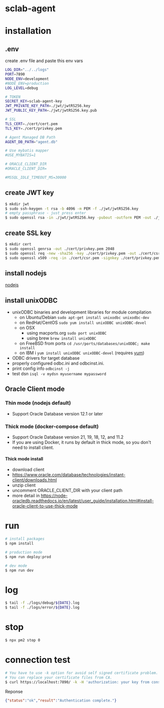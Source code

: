 # sclab-agent

# installation
## .env
create .env file and paste this env vars
~~~bash
LOG_DIR="../../logs"
PORT=7890
NODE_ENV=development
#NODE_ENV=production
LOG_LEVEL=debug

# TOKEN
SECRET_KEY=sclab-agent-key
JWT_PRIVATE_KEY_PATH=./jwt/jwtRS256.key
JWT_PUBLIC_KEY_PATH=./jwt/jwtRS256.key.pub

# SSL
TLS_CERT=./cert/cert.pem
TLS_KEY=./cert/privkey.pem

# Agent Managed DB Path
AGENT_DB_PATH="agent.db"

# Use mybatis mapper
#USE_MYBATIS=1

# ORACLE_CLIENT_DIR
#ORACLE_CLIENT_DIR=

#MSSQL_IDLE_TIMEOUT_MS=30000
~~~

## create JWT key
~~~bash
$ mkdir jwt
$ sudo ssh-keygen -t rsa -b 4096 -m PEM -f ./jwt/jwtRS256.key
# empty passphrase - just press enter
$ sudo openssl rsa -in ./jwt/jwtRS256.key -pubout -outform PEM -out ./jwt/jwtRS256.key.pub
~~~

## create SSL key
~~~bash
$ mkdir cert
$ sudo openssl genrsa -out ./cert/privkey.pem 2048
$ sudo openssl req -new -sha256 -key ./cert/privkey.pem -out ./cert/csr.pem
$ sudo openssl x509 -req -in ./cert/csr.pem -signkey ./cert/privkey.pem -out ./cert/cert.pem
~~~

## install nodejs
[nodejs](https://nodejs.org/en)

## install unixODBC
* unixODBC binaries and development libraries for module compilation
  * on Ubuntu/Debian `sudo apt-get install unixodbc unixodbc-dev`
  * on RedHat/CentOS `sudo yum install unixODBC unixODBC-devel`
  * on OSX
    * using macports.org `sudo port unixODBC`
    * using brew `brew install unixODBC`
  * on FreeBSD from ports `cd /usr/ports/databases/unixODBC; make install`
  * on IBM i `yum install unixODBC unixODBC-devel` (requires [yum](http://ibm.biz/ibmi-rpms))
* ODBC drivers for target database
* properly configured odbc.ini and odbcinst.ini.
* print config info `odbcinst -j`
* test dsn `isql -v mydsn myusername mypassword`

## Oracle Client mode

### Thin mode (nodejs default)
- Support Oracle Database version 12.1 or later

### Thick mode (docker-compose default)
- Support Oracle Database version 21, 19, 18, 12, and 11.2
- If you are using Docker, it runs by default in thick mode, so you don't need to install client.

#### Thick mode install
- download client
- https://www.oracle.com/database/technologies/instant-client/downloads.html
- unzip client
- uncomment ORACLE_CLIENT_DIR with your client path
- more detail in https://node-oracledb.readthedocs.io/en/latest/user_guide/installation.html#install-oracle-client-to-use-thick-mode

# run
~~~bash
# install packages
$ npm install

# production mode
$ npm run deploy:prod

# dev mode
$ npm run dev
~~~

# log
~~~bash
$ tail -f ./logs/debug/${DATE}.log
$ tail -f ./logs/error/${DATE}.log
~~~

# stop
~~~bash
$ npx pm2 stop 0
~~~

# connection test
~~~bash
# You have to use -k option for avoid self signed certificate problem.
# You can replace your certificate files from CA.
$ curl https://localhost:7890/ -k -H 'authorization: your key from console log'
~~~
Reponse
~~~json
{"status":"ok","result":"Authentication complete."}
~~~